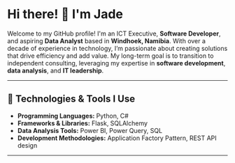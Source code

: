 # Hi there! 👋 I'm Jade

Welcome to my GitHub profile! I'm an ICT Executive, **Software Developer**, and aspiring **Data Analyst** based in **Windhoek, Namibia**. With over a decade of experience in technology, I’m passionate about creating solutions that drive efficiency and add value. My long-term goal is to transition to independent consulting, leveraging my expertise in **software development**, **data analysis**, and **IT leadership**.  

---

## 🔧 **Technologies & Tools I Use**
- **Programming Languages:** Python, C#  
- **Frameworks & Libraries:** Flask, SQLAlchemy  
- **Data Analysis Tools:** Power BI, Power Query, SQL  
- **Development Methodologies:** Application Factory Pattern, REST API design  

---
<!--

## 🌟 **Featured Projects**
Here are some highlights of what I’ve worked on recently:  

### **📊 Data Analysis**
1. **Retail Sales Insights**  
   *An in-depth analysis of sales trends for a retail business, using Power BI to uncover actionable insights.*  
   [🔗 View Project](#)  

2. **Customer Support Analytics**  
   *Data-driven reporting for customer support metrics, improving SLA adherence by 25%.*  
   [🔗 View Project](#)  

### **💻 Software Development**
3. **Metro-Insite Web App**  
   *A Python Flask application for internal company use, featuring dynamic product views and barcode input.*  
   [🔗 View Repository](#)  

4. **Flask Mailer Service**  
   *An automated email system built using Flask-Mail and Flask-APScheduler.*  
   [🔗 View Repository](#)  

---

## 🛠 **Current Goals**
- Master **Vue.js 3** for frontend development  
- Set up **CI/CD pipelines** using GitHub Actions for seamless deployments  
- Build scalable solutions integrating **data analytics** with **web applications**  

---

## 📚 **What I’m Learning**
I’m constantly exploring new skills to keep up with the fast-paced tech landscape:  
- Frontend frameworks like Vue.js  
- Advanced SQL and data modelling techniques  
- DevOps practices, starting with GitHub Actions  

---

## 🌍 **Connect With Me**
- [LinkedIn](#)  
- [Portfolio](#) (Showcasing 4 Projects: 2 Data Analysis, 2 Software Development)  
- [Olive Leaf Technologies](#) (My business, preparing to launch!)  

---

## 💡 **Fun Fact**
I’m a **Manchester United fan** and can talk about football stats all day—ask me about it!  

---

This README reflects my journey in technology, balancing a full-time role, family life, and pursuing growth. I’m always open to new opportunities and collaborations, especially in **data analytics** and **software development**.  

Feel free to explore my repositories and get in touch!


**Lakendary/Lakendary** is a ✨ _special_ ✨ repository because its `README.md` (this file) appears on your GitHub profile.

Here are some ideas to get you started:

- 🔭 I’m currently working on ...
- 🌱 I’m currently learning ...
- 👯 I’m looking to collaborate on ...
- 🤔 I’m looking for help with ...
- 💬 Ask me about ...
- 📫 How to reach me: ...
- 😄 Pronouns: ...
- ⚡ Fun fact: ...
-->
